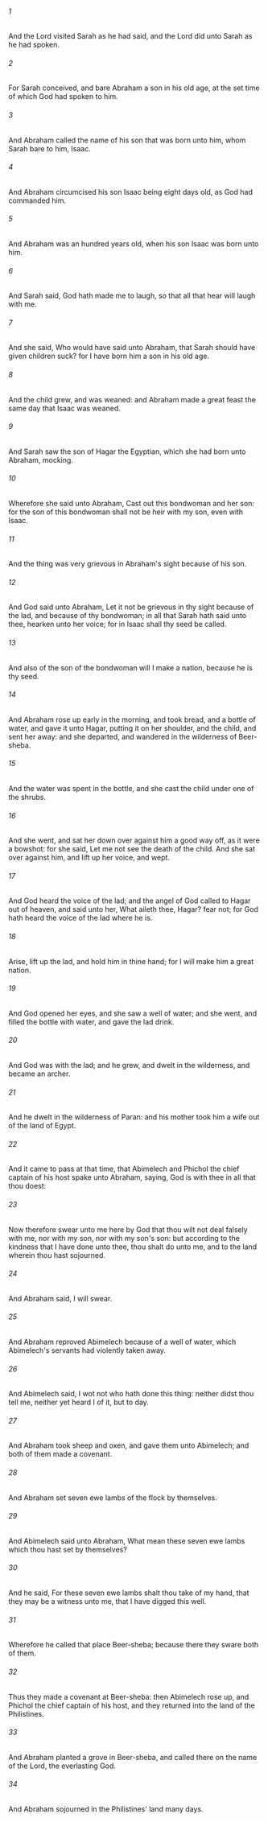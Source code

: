###### 1
And the Lord visited Sarah as he had said, and the Lord did unto Sarah as he had spoken.

###### 2
For Sarah conceived, and bare Abraham a son in his old age, at the set time of which God had spoken to him.

###### 3
And Abraham called the name of his son that was born unto him, whom Sarah bare to him, Isaac.

###### 4
And Abraham circumcised his son Isaac being eight days old, as God had commanded him.

###### 5
And Abraham was an hundred years old, when his son Isaac was born unto him.

###### 6
And Sarah said, God hath made me to laugh, so that all that hear will laugh with me.

###### 7
And she said, Who would have said unto Abraham, that Sarah should have given children suck? for I have born him a son in his old age.

###### 8
And the child grew, and was weaned: and Abraham made a great feast the same day that Isaac was weaned.

###### 9
And Sarah saw the son of Hagar the Egyptian, which she had born unto Abraham, mocking.

###### 10
Wherefore she said unto Abraham, Cast out this bondwoman and her son: for the son of this bondwoman shall not be heir with my son, even with Isaac.

###### 11
And the thing was very grievous in Abraham's sight because of his son.

###### 12
And God said unto Abraham, Let it not be grievous in thy sight because of the lad, and because of thy bondwoman; in all that Sarah hath said unto thee, hearken unto her voice; for in Isaac shall thy seed be called.

###### 13
And also of the son of the bondwoman will I make a nation, because he is thy seed.

###### 14
And Abraham rose up early in the morning, and took bread, and a bottle of water, and gave it unto Hagar, putting it on her shoulder, and the child, and sent her away: and she departed, and wandered in the wilderness of Beer-sheba.

###### 15
And the water was spent in the bottle, and she cast the child under one of the shrubs.

###### 16
And she went, and sat her down over against him a good way off, as it were a bowshot: for she said, Let me not see the death of the child. And she sat over against him, and lift up her voice, and wept.

###### 17
And God heard the voice of the lad; and the angel of God called to Hagar out of heaven, and said unto her, What aileth thee, Hagar? fear not; for God hath heard the voice of the lad where he is.

###### 18
Arise, lift up the lad, and hold him in thine hand; for I will make him a great nation.

###### 19
And God opened her eyes, and she saw a well of water; and she went, and filled the bottle with water, and gave the lad drink.

###### 20
And God was with the lad; and he grew, and dwelt in the wilderness, and became an archer.

###### 21
And he dwelt in the wilderness of Paran: and his mother took him a wife out of the land of Egypt.

###### 22
And it came to pass at that time, that Abimelech and Phichol the chief captain of his host spake unto Abraham, saying, God is with thee in all that thou doest:

###### 23
Now therefore swear unto me here by God that thou wilt not deal falsely with me, nor with my son, nor with my son's son: but according to the kindness that I have done unto thee, thou shalt do unto me, and to the land wherein thou hast sojourned.

###### 24
And Abraham said, I will swear.

###### 25
And Abraham reproved Abimelech because of a well of water, which Abimelech's servants had violently taken away.

###### 26
And Abimelech said, I wot not who hath done this thing: neither didst thou tell me, neither yet heard I of it, but to day.

###### 27
And Abraham took sheep and oxen, and gave them unto Abimelech; and both of them made a covenant.

###### 28
And Abraham set seven ewe lambs of the flock by themselves.

###### 29
And Abimelech said unto Abraham, What mean these seven ewe lambs which thou hast set by themselves?

###### 30
And he said, For these seven ewe lambs shalt thou take of my hand, that they may be a witness unto me, that I have digged this well.

###### 31
Wherefore he called that place Beer-sheba; because there they sware both of them.

###### 32
Thus they made a covenant at Beer-sheba: then Abimelech rose up, and Phichol the chief captain of his host, and they returned into the land of the Philistines.

###### 33
And Abraham planted a grove in Beer-sheba, and called there on the name of the Lord, the everlasting God.

###### 34
And Abraham sojourned in the Philistines' land many days.


